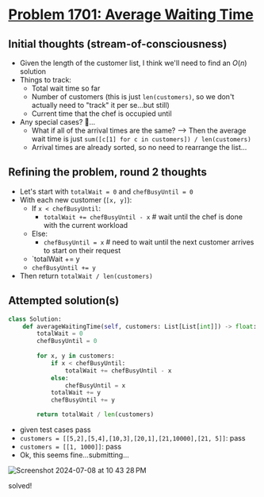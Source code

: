 # [Problem 1701: Average Waiting Time](https://leetcode.com/problems/average-waiting-time/description/?envType=daily-question)

## Initial thoughts (stream-of-consciousness)
- Given the length of the customer list, I think we'll need to find an $O(n)$ solution
- Things to track:
    - Total wait time so far
    - Number of customers (this is just `len(customers)`, so we don't actually need to "track" it per se...but still)
    - Current time that the chef is occupied until
- Any special cases?  🤔...
    - What if all of the arrival times are the same?  --> Then the average wait time is just `sum([c[1] for c in customers]) / len(customers)`
    - Arrival times are already sorted, so no need to rearrange the list...

## Refining the problem, round 2 thoughts
- Let's start with `totalWait = 0` and `chefBusyUntil = 0`
- With each new customer (`[x, y]`):
    - If `x < chefBusyUntil`:
        - `totalWait += chefBusyUntil - x`  # wait until the chef is done with the current workload
    - Else:
        - `chefBusyUntil = x`  # need to wait until the next customer arrives to start on their request
    - `totalWait += y
    - `chefBusyUntil += y`
- Then return `totalWait / len(customers)`

## Attempted solution(s)
```python
class Solution:
    def averageWaitingTime(self, customers: List[List[int]]) -> float:
        totalWait = 0
        chefBusyUntil = 0
        
        for x, y in customers:
            if x < chefBusyUntil:
                totalWait += chefBusyUntil - x
            else:
                chefBusyUntil = x
            totalWait += y
            chefBusyUntil += y

        return totalWait / len(customers)
```
- given test cases pass
- `customers = [[5,2],[5,4],[10,3],[20,1],[21,10000],[21, 5]]`: pass
- `customers = [[1, 1000]]`: pass
- Ok, this seems fine...submitting...

![Screenshot 2024-07-08 at 10 43 28 PM](https://github.com/ContextLab/leetcode-solutions/assets/9030494/d5bcb9a8-1e6d-4867-9158-2a7d68f2b796)

solved!
